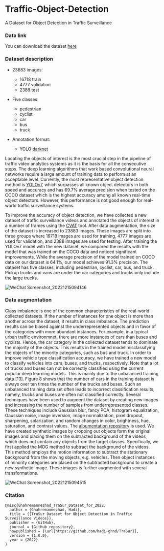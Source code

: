 # Traffic-Object-Detection
A Dataset for Object Detection in Traffic Surveillance

### Data link
You can download the dataset [here]()

### Dataset description
* 23883 images:
  * 16718 train
  * 4777 validation
  * 2388 test

* Five classes:
  * pedestrian
  * cyclist
  * car
  * bus
  * truck
  
* Annotation format:
  * YOLO [darknet](https://github.com/AlexeyAB/darknet#:~:text=com/AlexeyAB/Yolo_mark-,It,-will%20create%20.txt) 

Locating the objects of interest is the most crucial step in the pipeline of traffic video analytics systems as it is the basis for all the consecutive steps. The deep learning algorithms that work based convolutional neural networks require a large amount of training data to perform at an acceptable level. Currently, the most representative object detection method is [YOLOv7](https://github.com/WongKinYiu/yolov7), which surpasses all known object detectors in both speed and accuracy and has 69.7% average precision when tested on the COCO dataset which is the highest accuracy among all known real-time object detectors. However, this performance is not good enough for real-world traffic surveillance systems.

To improve the accuracy of object detection, we have collected a new dataset of traffic surveillance videos and annotated the objects of interest in a number of frames using the [CVAT](https://www.cvat.ai/) tool. After data augmentation, the size of the dataset is increased to 23883 images. These images are split into three groups where 16718 images are used for training, 4777 images are used for validation, and 2388 images are used for testing. After training the YOLOv7 model with the new dataset, we compared the results with the model that was trained on the COCO data and noticed significant improvements. While the average precision of the model trained on COCO data on our dataset is 64.1%, our model achieves 91.3% precision. The dataset has five classes, including pedestrian, cyclist, car, bus, and truck. Pickup trucks and vans are under the car categories and trucks only include the large trucks.

![WeChat Screenshot_20221215094146](https://user-images.githubusercontent.com/24352869/207889539-6760ef1f-68cf-46de-b0db-3f3b4296ff2e.png)



### Data augmentation

Class imbalance is one of the common characteristics of the real-world collected datasets. If the number of instances for one object is more than another across the dataset, it results in class imbalance. The prediction results can be biased against the underrepresented objects and in favor of the categories with more abundant instances. For example, in a typical urban traffic environmnet, there are more instances of cars than buses and cyclists. Hence, the car category in the collected dataset tends to dominate the majority of the objects. This results in the trained model misclassifying the objects of the minority categories, such as bus and truck.
In order to improve vehicle type classification accuracy, we have trained a new model to classify vehicles into cars, buses, and trucks, respectively. Note that a lot of trucks and buses can not be correctly classified using the current popular deep learning models. This is mainly due to the unbalanced training data [13]. Figure 8 shows that the number of cars in the training dataset is always over ten times the number of the trucks and buses. Such an unbalanced training data set often leads to incorrect classification results, namely, trucks and buses are often not classified correctly. Several techniques have been used to augment the dataset by creating new images and increasing the number of samples from underrepresented classes. These techniques include Gaussian blur, fancy PCA, histogram equalization, Gaussian noise, image inversion, image normalization, pixel dropout, sharpening, solarization, and random changes in color, brightness, hue, saturation, and contrast values. The [albumentation repository](https://github.com/albumentations-team/albumentations) is used. We have created synthetic images by cropping out objects form the original images and placing them on the subtracted background of the videos, which does not contain any objects from the target classes. Specifically, we first applied the MOG method to subtract the background of the videos. This method employs the motion information to subtract the stationary background from the moving objects, e.g. vehicles. Then object instances of minority categories are placed on the subtracted background to create a new synthetic image. These images is further augmented with several transformations.


![WeChat Screenshot_20221215094515](https://user-images.githubusercontent.com/24352869/207890370-a83430d8-2da3-43be-98b1-7597e9f72835.png)


### Citation
```
@misc{Ghahremannezhad_TraSur_Dataset_for_2022,
  author = {Ghahremannezhad, Hadi},
  title = {{TraSur Dataset for Object Detection in Traffic Surveillance Videos}},
  publisher = {GitHub},
  journal = {GitHub repository},
  howpublished = {\url{https://github.com/hadi-ghnd/TraSur}},
  version = {1.0.0},
  year = {2022}
}
```
